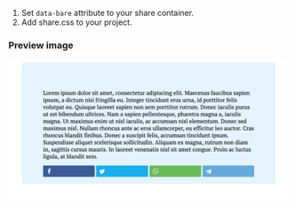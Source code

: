 1. Set `data-bare` attribute to your share container.
2. Add share.css to your project. 

### Preview image

![alt text](https://raw.githubusercontent.com/tsaplev/yandex-share/master/preview.png)
